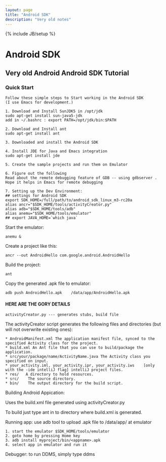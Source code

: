 ```yaml
---
layout: page
title: "Android SDK"
description: "Very old notes"
---
```


{% include JB/setup %}


# Android SDK

## Very old Android Android SDK Tutorial

### Quick Start

    Follow these simple steps to Start working in the Android SDK
    (I use Emacs for development.)
    
    1. Download and Install SunJDK5 in /opt/jdk
    sudo apt-get install sun-java5-jdk
    add in ~/.bashrc : export PATH=/opt/jdk/bin:$PATH
    
    2. Download and Install ant
    sudo apt-get install ant
    
    3. Downloaded and install the Android SDK 
    
    4. Install JDE for Java and Emacs integration
    sudo apt-get install jde
    
    5. Create the sample projects and run them on Emulator
    
    6. Figure out the following 
    Read about the remote debugging feature of GDB -- using gdbserver . Hope it helps in Emacs for remote debugging
    
    7. Setting up the Dev Environment:
    ## settings for Android SDK
    export SDK_HOME=/full/path/to/android_sdk_linux_m3-rc20a
    alias ancr="$SDK_HOME/tools/activityCreator.py"
    alias adb="$SDK_HOME/tools/adb"
    alias anemu="$SDK_HOME/tools/emulator"
    ## export JAVA_HOME=`which java`
    

Start the emulator:

    anemu &

Create a project like this:

    ancr --out AndroidHello com.google.android.AndroidHello

Build the project:

    ant 

Copy the generated .apk file to emulator:

    adb push AndroidHello.apk    /data/app/AndroidHello.apk



#### HERE ARE THE GORY DETAILS


    activityCreator.py --- generates stubs, build file

The activityCreator script generates the following files and directories (but will not overwrite existing ones):

    * AndroidManifest.xml The application manifest file, synced to the specified Activity class for the project.
    * build.xml An Ant file that you can use to build/package the application.
    * src/your/package/name/ActivityName.java The Activity class you specified on input.
    * your_activity.iml, your_activity.ipr, your_activity.iws    [only with the -ide intelliJ flag] intelliJ project files.
    * res/   A directory to hold resources.
    * src/    The source directory.
    * bin/    The output directory for the build script.


Building Android Appication: 

Uses the build.xml file generated using activityCreator.py 

To build just type ant in to directory where build.xml is generated.

Running app: use adb tool to upload .apk file to /data/app/ at emulator

    1. start the emulator $SDK_HOME/tools/emulator
    2. goto home by pressing Home key
    3. adb install myproject/bin/<appname>.apk
    4. select app in emulator and run it
    
Debugger: to run DDMS, simply type ddms
